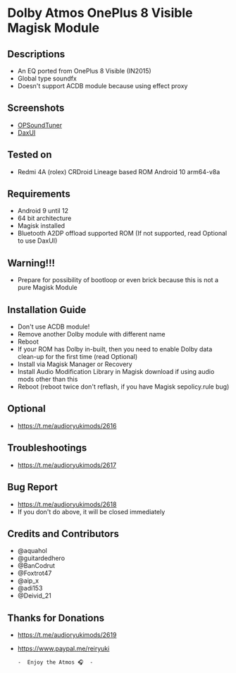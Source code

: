 # Dolby Atmos OnePlus 8 Visible Magisk Module

## Descriptions
- An EQ ported from OnePlus 8 Visible (IN2015)
- Global type soundfx
- Doesn't support ACDB module because using effect proxy

## Screenshots
- [OPSoundTuner](https://t.me/androidryukimods/68)
- [DaxUI](https://t.me/audioryukimods/786)

## Tested on
- Redmi 4A (rolex) CRDroid Lineage based ROM Android 10 arm64-v8a

## Requirements
- Android 9 until 12
- 64 bit architecture
- Magisk installed
- Bluetooth A2DP offload supported ROM (If not supported, read Optional to use DaxUI)

## Warning!!!
- Prepare for possibility of bootloop or even brick because this is not a pure Magisk Module

## Installation Guide
- Don't use ACDB module!
- Remove another Dolby module with different name
- Reboot
- If your ROM has Dolby in-built, then you need to enable Dolby data clean-up for the first time (read Optional)
- Install via Magisk Manager or Recovery
- Install Audio Modification Library in Magisk download if using audio mods other than this
- Reboot (reboot twice don't reflash, if you have Magisk sepolicy.rule bug)

## Optional
- https://t.me/audioryukimods/2616

## Troubleshootings
- https://t.me/audioryukimods/2617

## Bug Report
- https://t.me/audioryukimods/2618
- If you don't do above, it will be closed immediately

## Credits and Contributors
- @aquahol
- @guitardedhero
- @BanCodrut
- @Foxtrot47
- @aip_x
- @adi153
- @Deivid_21

## Thanks for Donations
- https://t.me/audioryukimods/2619
- https://www.paypal.me/reiryuki




      -  Enjoy the Atmos 🎧  -


